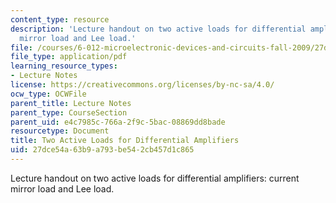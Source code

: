```yaml
---
content_type: resource
description: 'Lecture handout on two active loads for differential amplifiers: current
  mirror load and Lee load.'
file: /courses/6-012-microelectronic-devices-and-circuits-fall-2009/27dce54a63b9a793be542cb457d1c865_MIT6_012F09_lec20_loads.pdf
file_type: application/pdf
learning_resource_types:
- Lecture Notes
license: https://creativecommons.org/licenses/by-nc-sa/4.0/
ocw_type: OCWFile
parent_title: Lecture Notes
parent_type: CourseSection
parent_uid: e4c7985c-766a-2f9c-5bac-08869dd8bade
resourcetype: Document
title: Two Active Loads for Differential Amplifiers
uid: 27dce54a-63b9-a793-be54-2cb457d1c865
---
```

Lecture handout on two active loads for differential amplifiers: current mirror load and Lee load.